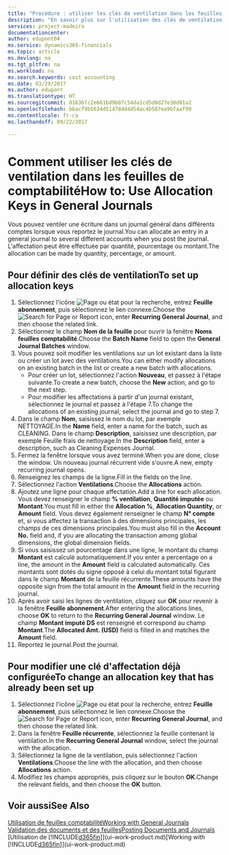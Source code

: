 ```yaml
---
title: "Procédure : utiliser les clés de ventilation dans les feuilles comptabilité | Microsoft Docs"
description: "En savoir plus sur l'utilisation des clés de ventilation dans les feuilles."
services: project-madeira
documentationcenter: 
author: edupont04
ms.service: dynamics365-financials
ms.topic: article
ms.devlang: na
ms.tgt_pltfrm: na
ms.workload: na
ms.search.keywords: cost accounting
ms.date: 03/29/2017
ms.author: edupont
ms.translationtype: HT
ms.sourcegitcommit: 81636fc2e661bd9b07c54da1cd5d0d27e30d01a2
ms.openlocfilehash: bbacf9b5634d51478dd4d54ac4b587ea9bfaaf99
ms.contentlocale: fr-ca
ms.lasthandoff: 09/22/2017

---
```

# <a name="how-to-use-allocation-keys-in-general-journals"></a><span data-ttu-id="950f5-103">Comment utiliser les clés de ventilation dans les feuilles de comptabilité</span><span class="sxs-lookup"><span data-stu-id="950f5-103">How to: Use Allocation Keys in General Journals</span></span>
<span data-ttu-id="950f5-104">Vous pouvez ventiler une écriture dans un journal général dans différents comptes lorsque vous reportez le journal.</span><span class="sxs-lookup"><span data-stu-id="950f5-104">You can allocate an entry in a general journal to several different accounts when you post the journal.</span></span> <span data-ttu-id="950f5-105">L'affectation peut être effectuée par quantité, pourcentage ou montant.</span><span class="sxs-lookup"><span data-stu-id="950f5-105">The allocation can be made by quantity, percentage, or amount.</span></span>

## <a name="to-set-up-allocation-keys"></a><span data-ttu-id="950f5-106">Pour définir des clés de ventilation</span><span class="sxs-lookup"><span data-stu-id="950f5-106">To set up allocation keys</span></span>
1. <span data-ttu-id="950f5-107">Sélectionnez l'icône ![Page ou état pour la recherche](media/ui-search/search_small.png "icône Page ou état pour la recherche"), entrez **Feuille abonnement**, puis sélectionnez le lien connexe.</span><span class="sxs-lookup"><span data-stu-id="950f5-107">Choose the ![Search for Page or Report](media/ui-search/search_small.png "Search for Page or Report icon") icon, enter **Recurring General Journal**, and then choose the related link.</span></span>
2. <span data-ttu-id="950f5-108">Sélectionnez le champ **Nom de la feuille** pour ouvrir la fenêtre **Noms feuilles comptabilité**.</span><span class="sxs-lookup"><span data-stu-id="950f5-108">Choose the **Batch Name** field to open the **General Journal Batches** window.</span></span>
3. <span data-ttu-id="950f5-109">Vous pouvez soit modifier les ventilations sur un lot existant dans la liste ou créer un lot avec des ventilations.</span><span class="sxs-lookup"><span data-stu-id="950f5-109">You can either modify allocations on an existing batch in the list or create a new batch with allocations.</span></span>
   * <span data-ttu-id="950f5-110">Pour créer un lot, sélectionnez l'action **Nouveau**, et passez à l'étape suivante.</span><span class="sxs-lookup"><span data-stu-id="950f5-110">To create a new batch, choose the **New** action, and go to the next step.</span></span>
   * <span data-ttu-id="950f5-111">Pour modifier les affectations à partir d'un journal existant, sélectionnez le journal et passez à l'étape 7.</span><span class="sxs-lookup"><span data-stu-id="950f5-111">To change the allocations of an existing journal, select the journal and go to step 7.</span></span>    
4. <span data-ttu-id="950f5-112">Dans le champ **Nom**, saisissez le nom du lot, par exemple NETTOYAGE.</span><span class="sxs-lookup"><span data-stu-id="950f5-112">In the **Name** field, enter a name for the batch, such as CLEANING.</span></span> <span data-ttu-id="950f5-113">Dans le champ **Description**, saisissez une description, par exemple Feuille frais de nettoyage.</span><span class="sxs-lookup"><span data-stu-id="950f5-113">In the **Description** field, enter a description, such as Cleaning Expenses Journal.</span></span>
5. <span data-ttu-id="950f5-114">Fermez la fenêtre lorsque vous avez terminé.</span><span class="sxs-lookup"><span data-stu-id="950f5-114">When you are done, close the window.</span></span> <span data-ttu-id="950f5-115">Un nouveau journal récurrent vide s'ouvre.</span><span class="sxs-lookup"><span data-stu-id="950f5-115">A new, empty recurring journal opens.</span></span>
6. <span data-ttu-id="950f5-116">Renseignez les champs de la ligne.</span><span class="sxs-lookup"><span data-stu-id="950f5-116">Fill in the fields on the line.</span></span>
7. <span data-ttu-id="950f5-117">Sélectionnez l'action **Ventilations**.</span><span class="sxs-lookup"><span data-stu-id="950f5-117">Choose the **Allocations** action.</span></span>
8. <span data-ttu-id="950f5-118">Ajoutez une ligne pour chaque affectation.</span><span class="sxs-lookup"><span data-stu-id="950f5-118">Add a line for each allocation.</span></span> <span data-ttu-id="950f5-119">Vous devez renseigner le champ **% ventilation**, **Quantité imputée** ou **Montant**.</span><span class="sxs-lookup"><span data-stu-id="950f5-119">You must fill in either the **Allocation %**, **Allocation Quantity**, or **Amount** field.</span></span> <span data-ttu-id="950f5-120">Vous devez également renseigner le champ **N° compte** et, si vous affectez la transaction à des dimensions principales, les champs de ces dimensions principales.</span><span class="sxs-lookup"><span data-stu-id="950f5-120">You must also fill in the **Account No.** field and, if you are allocating the transaction among global dimensions, the global dimension fields.</span></span>
9. <span data-ttu-id="950f5-121">Si vous saisissez un pourcentage dans une ligne, le montant du champ **Montant** est calculé automatiquement.</span><span class="sxs-lookup"><span data-stu-id="950f5-121">If you enter a percentage on a line, the amount in the **Amount** field is calculated automatically.</span></span> <span data-ttu-id="950f5-122">Ces montants sont dotés du signe opposé à celui du montant total figurant dans le champ **Montant** de la feuille récurrente.</span><span class="sxs-lookup"><span data-stu-id="950f5-122">These amounts have the opposite sign from the total amount in the **Amount** field in the recurring journal.</span></span>
10. <span data-ttu-id="950f5-123">Après avoir saisi les lignes de ventilation, cliquez sur **OK** pour revenir à la fenêtre **Feuille abonnement**.</span><span class="sxs-lookup"><span data-stu-id="950f5-123">After entering the allocations lines, choose **OK** to return to the **Recurring General Journal** window.</span></span> <span data-ttu-id="950f5-124">Le champ **Montant imputé DS** est renseigné et correspond au champ **Montant**.</span><span class="sxs-lookup"><span data-stu-id="950f5-124">The **Allocated Amt. (USD)** field is filled in and matches the **Amount** field.</span></span>
11. <span data-ttu-id="950f5-125">Reportez le journal.</span><span class="sxs-lookup"><span data-stu-id="950f5-125">Post the journal.</span></span>

## <a name="to-change-an-allocation-key-that-has-already-been-set-up"></a><span data-ttu-id="950f5-126">Pour modifier une clé d'affectation déjà configurée</span><span class="sxs-lookup"><span data-stu-id="950f5-126">To change an allocation key that has already been set up</span></span>
1. <span data-ttu-id="950f5-127">Sélectionnez l'icône ![Page ou état pour la recherche](media/ui-search/search_small.png "icône Page ou état pour la recherche"), entrez **Feuille abonnement**, puis sélectionnez le lien connexe.</span><span class="sxs-lookup"><span data-stu-id="950f5-127">Choose the ![Search for Page or Report](media/ui-search/search_small.png "Search for Page or Report icon") icon, enter **Recurring General Journal**, and then choose the related link.</span></span>
2. <span data-ttu-id="950f5-128">Dans la fenêtre **Feuille récurrente**, sélectionnez la feuille contenant la ventilation.</span><span class="sxs-lookup"><span data-stu-id="950f5-128">In the **Recurring General Journal** window, select the journal with the allocation.</span></span>
3. <span data-ttu-id="950f5-129">Sélectionnez la ligne de la ventilation, puis sélectionnez l'action **Ventilations**.</span><span class="sxs-lookup"><span data-stu-id="950f5-129">Choose the line with the allocation, and then choose **Allocations** action.</span></span>
4. <span data-ttu-id="950f5-130">Modifiez les champs appropriés, puis cliquez sur le bouton **OK**.</span><span class="sxs-lookup"><span data-stu-id="950f5-130">Change the relevant fields, and then choose the **OK** button.</span></span>

## <a name="see-also"></a><span data-ttu-id="950f5-131">Voir aussi</span><span class="sxs-lookup"><span data-stu-id="950f5-131">See Also</span></span>
[<span data-ttu-id="950f5-132">Utilisation de feuilles comptabilité</span><span class="sxs-lookup"><span data-stu-id="950f5-132">Working with General Journals</span></span>](ui-work-general-journals.md)  
[<span data-ttu-id="950f5-133">Validation des documents et des feuilles</span><span class="sxs-lookup"><span data-stu-id="950f5-133">Posting Documents and Journals</span></span>](ui-post-documents-journals.md)  
<span data-ttu-id="950f5-134">[Utilisation de [!INCLUDE[d365fin](includes/d365fin_md.md)]](ui-work-product.md)</span><span class="sxs-lookup"><span data-stu-id="950f5-134">[Working with [!INCLUDE[d365fin](includes/d365fin_md.md)]](ui-work-product.md)</span></span>

